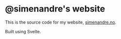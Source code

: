 # @simenandre's website

This is the source code for my website, [simenandre.no](https://simenandre.no).

Built using Svelte.
